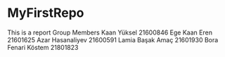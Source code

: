 # MyFirstRepo
 This is a report
 Group Members
Kaan Yüksel 21600846
Ege Kaan Eren 21601625
Azar Hasanaliyev 21600591
Lamia Başak Amaç 21601930
Bora Fenari Köstem 21801823
